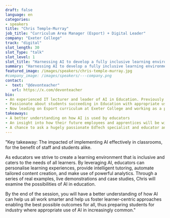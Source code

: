 ```yaml
---
draft: false
language: en
categories:
- speakers
title: "Chris Temple-Murray"
job_title: "Curriculum Area Manager (Esport) + Digital Leader"
company: "Exeter College"
track: "digital"
slot_length: 30
slot_Type: "talk"
slot_level: 1
slot_title: "Harnessing AI to develop a fully inclusive learning environment"
summary: "Harnessing AI to develop a fully inclusive learning environment"
featured_image: /images/speakers/chris-temple-murray.jpg
#company_image: /images/speakers/---company.png
contact:
-  text: "@devonteacher"
   url: https://x.com/devonteacher
bio:
- An experienced IT lecturer and leader of AI in Education. Previously spoken at Digifest (Jisc) in Birmingham to over 1,000 people in person and online discussing AI in Education. 
- Passionate about students succeeding in Education with appropriate use of the right tools. 
- Now leading on Esport curriculum at Exeter College and working as a project leader in Digital Strategy.
takeaways:
- A better understanding on how AI is used by educators
- An insight into how their future employees and apprentices will be willing and able to adopt new technologies
- A chance to ask a hugely passionate EdTech specialist and educator any questions about where AI is going and the impact it is having on all of us
---
```


"Key takeaway: The impacted of implementing AI effectively in classrooms, for the benefit of staff and students alike.

As educators we strive to create a learning environment that is inclusive and caters to the needs of all learners. By leveraging AI, educators can personalise learning experiences, provide intelligent tutoring, automate tailored content creation, and make use of powerful analytics. Through a series of real examples, live demonstrations and case studies, Chris will examine the possibilities of AI in education. 

By the end of the session, you will have a better understanding of how AI can help us all work smarter and help us foster learner-centric approaches enabling the best possible outcomes for all, thus preparing students for industry where appropriate use of AI in increasingly common."
